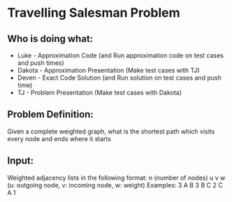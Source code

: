 # Travelling Salesman Problem

## Who is doing what:
 - Luke - Approximation Code (and Run approximation code on test cases and push times)
 - Dakota - Approximation Presentation (Make test cases with TJ)
 - Deven - Exact Code Solution (and Run solution on test cases and push time)
 - TJ - Problem Presentation (Make test cases with Dakota)

## Problem Definition:
Given a complete weighted graph, what is the shortest path which visits
every node and ends where it starts

## Input:
Weighted adjacency lists in the following format:
n (number of nodes)
u v w (u: outgoing node, v: incoming node, w: weight)
Examples:
    3
    A B 3
    B C 2
    C A 1

